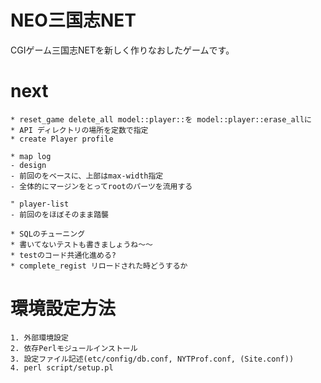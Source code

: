 # NEO三国志NET
CGIゲーム三国志NETを新しく作りなおしたゲームです。  

# next
```
* reset_game delete_all model::player::を model::player::erase_allに
* API ディレクトリの場所を定数で指定
* create Player profile

* map log
- design
- 前回のをベースに、上部はmax-width指定
- 全体的にマージンをとってrootのパーツを流用する

" player-list
- 前回のをほぼそのまま踏襲

* SQLのチューニング
* 書いてないテストも書きましょうね〜〜
* testのコード共通化進める?
* complete_regist リロードされた時どうするか
```

# 環境設定方法
```
1. 外部環境設定
2. 依存Perlモジュールインストール
3. 設定ファイル記述(etc/config/db.conf, NYTProf.conf, (Site.conf))
4. perl script/setup.pl
```
